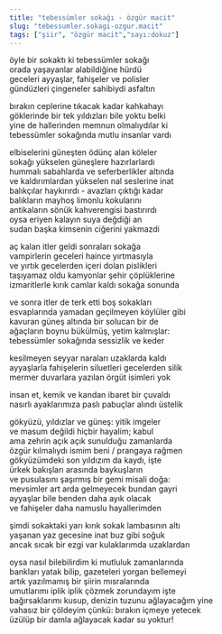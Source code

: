 ```yaml
---
title: "tebessümler sokağı - özgür macit"
slug: "tebessumler.sokagi-ozgur.macit"
tags: ["şiir", "özgür macit","sayı:dokuz"]
---
```


öyle bir sokaktı ki tebessümler sokağı  
orada yaşayanlar alabildiğine hürdü\
geceleri ayyaşlar, fahişeler ve polisler\
gündüzleri çingeneler sahibiydi asfaltın

bırakın ceplerine tıkacak kadar kahkahayı\
göklerinde bir tek yıldızları bile yoktu belki\
yine de hallerinden memnun olmalıydılar ki\
tebessümler sokağında mutlu insanlar vardı

elbiselerini güneşten ödünç alan köleler\
sokağı yükselen güneşlere hazırlarlardı\
hummalı sabahlarda ve seferberlikler altında\
ve kaldırımlardan yükselen nal seslerine inat\
balıkçılar haykırırdı - avazları çıktığı kadar\
balıkların mayhoş limonlu kokularını\
antikaların sönük kahverengisi bastırırdı\
oysa eriyen kalayın suya değdiği an\
sudan başka kimsenin ciğerini yakmazdi

aç kalan itler geldi sonraları sokağa\
vampirlerin geceleri haince yırtmasıyla\
ve yırtık gecelerden içeri dolan pislikleri\
taşıyamaz oldu kamyonlar şehir çöplüklerine\
izmaritlerle kırık camlar kaldı sokağa sonunda

ve sonra itler de terk etti boş sokakları\
esvaplarında yamadan geçilmeyen köylüler gibi\
kavuran güneş altında bir solucan bir de\
ağaçların boynu bükülmüş, yetim kalmışlar:\
tebessümler sokağında sessizlik ve keder

kesilmeyen seyyar naraları uzaklarda kaldı\
ayyaşlarla fahişelerin siluetleri gecelerden silik\
mermer duvarlara yazılan örgüt isimleri yok

insan et, kemik ve kandan ibaret bir çuvaldı\
nasırlı ayaklarımıza paslı pabuçlar alındı üstelik

gökyüzü, yıldızlar ve güneş: yitik imgeler\
ve masum değildi hiçbir hayalim; kabul\
ama zehrin açık açık sunulduğu zamanlarda\
özgür kılmalıydı ismim beni / prangaya rağmen\
gökyüzümdeki son yıldızım da kaydı, işte\
ürkek bakışları arasında baykuşların\
ve pusulasını şaşırmış bir gemi misali doğa:\
mevsimler art arda gelmeyecek bundan gayri\
ayyaşlar bile benden daha ayık olacak\
ve fahişeler daha namuslu hayallerimden

şimdi sokaktaki yarı kırık sokak lambasının altı\
yaşanan yaz gecesine inat buz gibi soğuk\
ancak sıcak bir ezgi var kulaklarımda uzaklardan

oysa nasıl bilebilirdim ki mutluluk zamanlarında\
bankları yatak bilip, gazeteleri yorgan bellemeyi\
artık yazılmamış bir şiirin mısralarında\
umutlarımı iplik iplik çözmek zorundayım işte\
bağırsaklarımı kusup, denizin tuzunu ağlayacağım yine\
vahasız bir çöldeyim çünkü: bırakın içmeye yetecek\
üzülüp bir damla ağlayacak kadar su yoktur!
